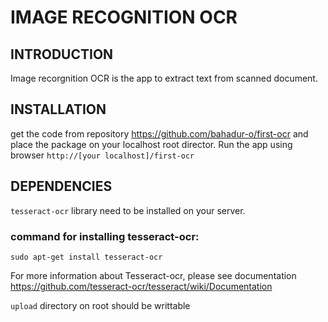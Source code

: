 
# IMAGE RECOGNITION OCR

## INTRODUCTION

Image recorgnition OCR is the app to extract text from scanned document.

## INSTALLATION

get the code from repository https://github.com/bahadur-o/first-ocr and place the package on your localhost root director.
Run the app using browser ``http://[your localhost]/first-ocr``
## DEPENDENCIES


`tesseract-ocr` library need to be installed on your server.

### command for installing tesseract-ocr:
```
sudo apt-get install tesseract-ocr
```
For more information about Tesseract-ocr, please see documentation https://github.com/tesseract-ocr/tesseract/wiki/Documentation

`upload` directory on root should be writtable
